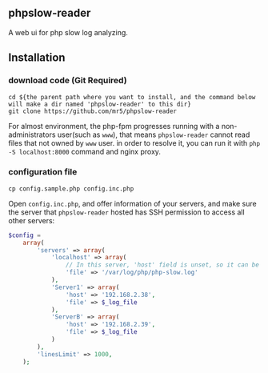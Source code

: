 ## phpslow-reader
A web ui for  php slow log  analyzing.

## Installation

### download code (Git Required)
```shell
cd ${the parent path where you want to install, and the command below will make a dir named 'phpslow-reader' to this dir}
git clone https://github.com/mr5/phpslow-reader
```
For almost environment, the php-fpm progresses running with a non-administrators user(such as `www`), that means
`phpslow-reader` cannot read files that not owned by `www` user. in order to resolve it, you can run it with 
`php -S localhost:8000` command and nginx proxy.

### configuration file
```shell
cp config.sample.php config.inc.php
```
Open `config.inc.php`, and offer  information of your servers, and make sure the server that  `phpslow-reader` hosted has
SSH permission to access all other servers:
```php
$config =
    array(
        'servers' => array(
            'localhost' => array(
                // In this server, 'host' field is unset, so it can be recognized as 'localhost'.
                'file' => '/var/log/php/php-slow.log'
            ),
            'Server1' => array(
                'host' => '192.168.2.38',
                'file' => $_log_file
            ),
            'ServerB' => array(
                'host' => '192.168.2.39',
                'file' => $_log_file
            )
        ),
        'linesLimit' => 1000,
    );
```
